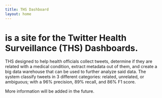 ```yaml
---
title: THS Dashboard
layout: home
---
```


<h1> is a site for the Twitter Health Surveillance (THS) Dashboards. </h1>

<p> THS designed to help health officials collect tweets, 
    determine if they are related with a medical condition, 
    extract metadata out of them, and create 
    a big data warehouse that can be used to further analyze said data. 
    The system classify tweets in 3 different categories: 
    related, unrelated, or ambiguous; with a 96% precision, 
    89% recall, and 86% F1 score.</p>

More information will be added in the future.
